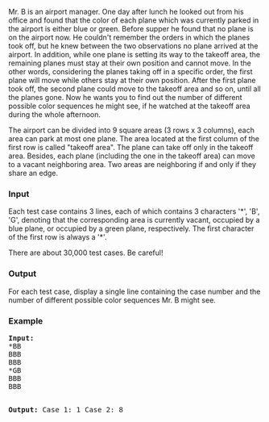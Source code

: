 <p>Mr. B is an airport manager. One day after lunch he looked out from his office and found that the color of each plane   which was currently parked in the airport is either blue or green. Before supper he found that no plane is on the airport   now. He couldn't remember the orders in which the planes took off, but he knew between the two observations no plane arrived   at the airport. In addition, while one plane is setting its way to the takeoff area, the remaining planes must stay at their   own position and cannot move. In the other words, considering the planes taking off in a specific order, the first plane will   move while others stay at their own position. After the first plane took off, the second plane could move to the takeoff area   and so on, until all the planes gone. Now he wants you to find out the number of different possible color sequences he might   see, if he watched at the takeoff area during the whole afternoon.</p>
<p>The airport can be divided into 9 square areas (3 rows x 3 columns), each area can park at most one plane. The area   located at the first column of the first row is called "takeoff area". The plane can take off only in the takeoff area.   Besides, each plane (including the one in the takeoff area) can move to a vacant neighboring area. Two areas are neighboring   if and only if they share an edge.</p>
<h3>Input</h3>
<p>Each test case contains 3 lines, each of which contains 3 characters '*', 'B', 'G', denoting that the corresponding area   is currently vacant, occupied by a blue plane, or occupied by a green plane, respectively. The first character of the first   row is always a '*'. </p>
<p>There are about 30,000 test cases. Be careful!</p>
<h3>Output</h3>
<p>For each test case, display a single line containing the case number and the number of different possible color sequences   Mr. B might see.</p>
<h3>Example</h3>
<pre><strong>Input:</strong>
*BB
BBB
BBB
*GB
BBB
BBB

<strong>Output:</strong>
Case 1: 1
Case 2: 8
</pre>